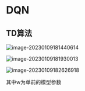 # DQN

## TD算法

![image-20230109181440614](https://img-1301878935.cos.ap-nanjing.myqcloud.com//typora/image-20230109181440614.png)

![image-20230109181930013](https://img-1301878935.cos.ap-nanjing.myqcloud.com//typora/image-20230109181930013.png)

![image-20230109182626918](https://img-1301878935.cos.ap-nanjing.myqcloud.com//typora/image-20230109182626918.png)

其中w为单前的模型参数

